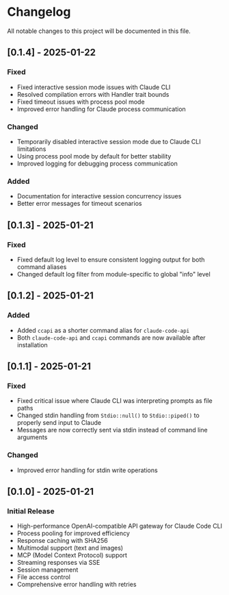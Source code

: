 # Changelog

All notable changes to this project will be documented in this file.

## [0.1.4] - 2025-01-22

### Fixed
- Fixed interactive session mode issues with Claude CLI
- Resolved compilation errors with Handler trait bounds
- Fixed timeout issues with process pool mode
- Improved error handling for Claude process communication

### Changed
- Temporarily disabled interactive session mode due to Claude CLI limitations
- Using process pool mode by default for better stability
- Improved logging for debugging process communication

### Added
- Documentation for interactive session concurrency issues
- Better error messages for timeout scenarios

## [0.1.3] - 2025-01-21

### Fixed
- Fixed default log level to ensure consistent logging output for both command aliases
- Changed default log filter from module-specific to global "info" level

## [0.1.2] - 2025-01-21

### Added
- Added `ccapi` as a shorter command alias for `claude-code-api`
- Both `claude-code-api` and `ccapi` commands are now available after installation

## [0.1.1] - 2025-01-21

### Fixed
- Fixed critical issue where Claude CLI was interpreting prompts as file paths
- Changed stdin handling from `Stdio::null()` to `Stdio::piped()` to properly send input to Claude
- Messages are now correctly sent via stdin instead of command line arguments

### Changed
- Improved error handling for stdin write operations

## [0.1.0] - 2025-01-21

### Initial Release
- High-performance OpenAI-compatible API gateway for Claude Code CLI
- Process pooling for improved efficiency
- Response caching with SHA256
- Multimodal support (text and images)
- MCP (Model Context Protocol) support
- Streaming responses via SSE
- Session management
- File access control
- Comprehensive error handling with retries
